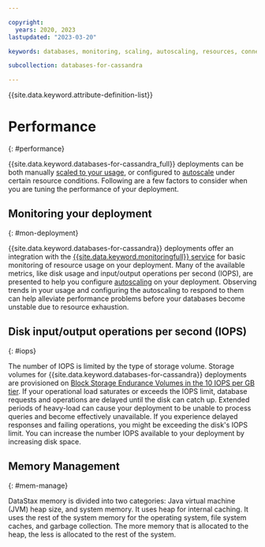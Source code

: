 ```yaml
---

copyright:
  years: 2020, 2023
lastupdated: "2023-03-20"

keywords: databases, monitoring, scaling, autoscaling, resources, connection limits, cassandra, datastax, dse, datastax iops, cassandra iops

subcollection: databases-for-cassandra

---
```


{{site.data.keyword.attribute-definition-list}}

# Performance
{: #performance}

{{site.data.keyword.databases-for-cassandra_full}} deployments can be both manually [scaled to your usage](/docs/databases-for-cassandra?topic=databases-for-cassandra-resources-scaling), or configured to [autoscale](/docs/databases-for-cassandra?topic=databases-for-cassandra-autoscaling) under certain resource conditions. Following are a few factors to consider when you are tuning the performance of your deployment.

## Monitoring your deployment
{: #mon-deployment}

{{site.data.keyword.databases-for-cassandra}} deployments offer an integration with the [{{site.data.keyword.monitoringfull}} service](/docs/databases-for-cassandra?topic=databases-for-cassandra-monitoring) for basic monitoring of resource usage on your deployment. Many of the available metrics, like disk usage and input/output operations per second (IOPS), are presented to help you configure [autoscaling](/docs/databases-for-cassandra?topic=databases-for-cassandra-autoscaling) on your deployment. Observing trends in your usage and configuring the autoscaling to respond to them can help alleviate performance problems before your databases become unstable due to resource exhaustion.

## Disk input/output operations per second (IOPS)
{: #iops}

The number of IOPS is limited by the type of storage volume. Storage volumes for {{site.data.keyword.databases-for-cassandra}} deployments are provisioned on [Block Storage Endurance Volumes in the 10 IOPS per GB tier](/docs/BlockStorage?topic=BlockStorage-orderingBlockStorage&interface=ui). If your operational load saturates or exceeds the IOPS limit, database requests and operations are delayed until the disk can catch up. Extended periods of heavy-load can cause your deployment to be unable to process queries and become effectively unavailable. If you experience delayed responses and failing operations, you might be exceeding the disk's IOPS limit. You can increase the number IOPS available to your deployment by increasing disk space.

## Memory Management
{: #mem-manage}

DataStax memory is divided into two categories: Java virtual machine (JVM) heap size, and system memory. It uses heap for internal caching. It uses the rest of the system memory for the operating system, file system caches, and garbage collection. The more memory that is allocated to the heap, the less is allocated to the rest of the system.
